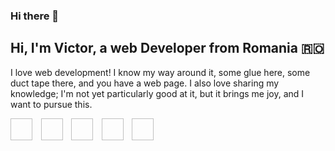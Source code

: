 ### Hi there 👋

## Hi, I'm Victor, a web Developer from Romania 🇷🇴

I love web development! 
I know my way around it, some glue here, some duct tape there, and you have a web page. I also love sharing my knowledge; I'm not yet particularly good at it, but it brings me joy, and I want to pursue this. 

<div>
  <div style="margin-right: 0.6rem; display: inline-block;">
    <a href="https://www.linkedin.com/in/victorjeman" target="_blank" rel="noreferrer">
      <img href="https://github.com/victorjeman/victorjeman/raw/dev/images/linkedIn.svg" width=35 height=35 /> 
    </a>
  </div>
  <div style="margin-right: 0.6rem; display: inline-block;">
    <a href="https://www.facebook.com/victor.jeman.9" target="_blank" rel="noreferrer">
      <img href="./images/facebook.svg" width=35 height=35 /> 
    </a>
  </div>
  <div style="margin-right: 0.6rem; display: inline-block;">
    <a href="https://twitter.com/victorjeman" target="_blank" rel="noreferrer">
      <img href="./images/twitter.svg" width=35 height=35 /> 
    </a>
  </div>
  <div style="margin-right: 0.6rem; display: inline-block;">
    <a href="https://www.instagram.com/victor.jeman" target="_blank" rel="noreferrer">
      <img href="./images/instagram.svg" width=35 height=35 /> 
    </a>
  </div>
  <div style="margin-right: 0.6rem; display: inline-block;">
    <a href="https://pinterest.com/victorjeman" target="_blank" rel="noreferrer">
      <img href="./images/pinterest.svg" width=35 height=35 />
    </a>
  </div>
</div>

